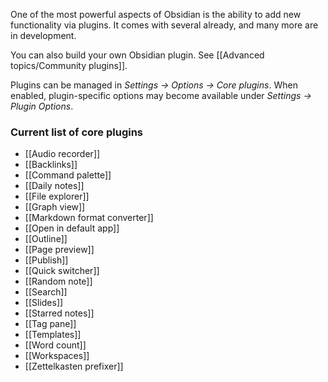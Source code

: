 One of the most powerful aspects of Obsidian is the ability to add new functionality via plugins. It comes with several already, and many more are in development.

You can also build your own Obsidian plugin. See [[Advanced topics/Community plugins]].

Plugins can be managed in *Settings -> Options -> Core plugins*. When enabled, plugin-specific options may become available under *Settings -> Plugin Options*.

### Current list of core plugins

- [[Audio recorder]]
- [[Backlinks]]
- [[Command palette]]
- [[Daily notes]]
- [[File explorer]]
- [[Graph view]]
- [[Markdown format converter]]
- [[Open in default app]]
- [[Outline]]
- [[Page preview]]
- [[Publish]]
- [[Quick switcher]]
- [[Random note]]
- [[Search]]
- [[Slides]]
- [[Starred notes]]
- [[Tag pane]]
- [[Templates]]
- [[Word count]]
- [[Workspaces]]
- [[Zettelkasten prefixer]]
